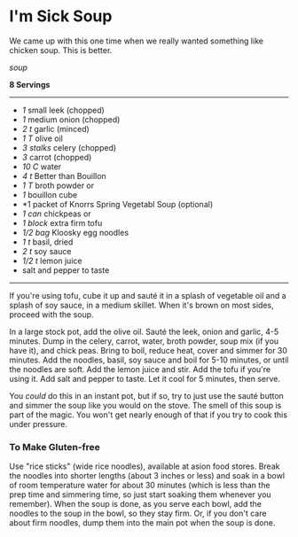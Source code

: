 # I'm Sick Soup

We came up with this one time when we really wanted something like chicken soup.
This is better.

*soup*

**8 Servings**

---

- *1* small leek (chopped)
- *1* medium onion (chopped)
- *2 t* garlic (minced)
- *1 T* olive oil
- *3 stalks* celery (chopped)
- *3* carrot (chopped)
- *10 C* water
- *4 t* Better than Bouillon
- *1 T* broth powder or
- *1* bouillon cube
- *1 packet of Knorrs Spring Vegetabl Soup (optional)
- *1 can* chickpeas or
- *1 block* extra firm tofu
- *1/2 bag* Kloosky egg noodles
- *1 t* basil, dried
- *2 t* soy sauce
- *1/2 t* lemon juice
- salt and pepper to taste

---

If you're using tofu, cube it up and sauté it in a splash of vegetable oil and a
splash of soy sauce, in a medium skillet. When it's brown on most sides, proceed
with the soup.

In a large stock pot, add the olive oil. Sauté the leek, onion and garlic, 4-5
minutes. Dump in the celery, carrot, water, broth powder, soup mix (if you have
it), and chick peas. Bring to boil, reduce heat, cover and simmer for 30
minutes. Add the noodles, basil, soy sauce and boil for 5-10 minutes, or until
the noodles are soft. Add the lemon juice and stir. Add the tofu if you're using
it. Add salt and pepper to taste. Let it cool for 5 minutes, then serve.

You *could* do this in an instant pot, but if so, try to just use the sauté
button and simmer the soup like you would on the stove. The smell of this soup
is part of the magic. You won't get nearly enough of that if you try to cook
this under pressure.

### To Make Gluten-free

Use "rice sticks" (wide rice noodles), available at asion food stores. Break the
noodles into shorter lengths (about 3 inches or less) and soak in a bowl of room
temperature water for about 30 minutes (which is less than the prep time and
simmering time, so just start soaking them whenever you remember). When the soup
is done, as you serve each bowl, add the noodles to the soup in the bowl, so
they stay firm. Or, if you don't care about firm noodles, dump them into the
main pot when the soup is done.
